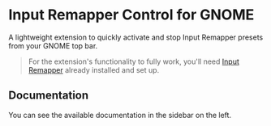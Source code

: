 # Input Remapper Control for GNOME

A lightweight extension to quickly activate and stop Input Remapper presets from your GNOME top bar.

> For the extension's functionality to fully work, you'll need [Input Remapper](https://github.com/sezanzeb/input-remapper) already installed and set up.

## Documentation

You can see the available documentation in the sidebar on the left.